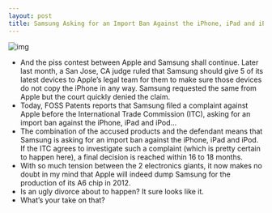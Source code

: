 ```yaml
---
layout: post
title: Samsung Asking for an Import Ban Against the iPhone, iPad and iPod
---
```

![img](http://media.idownloadblog.com/wp-content/uploads/2011/04/Samsung-v.s-iPhone-e1303179104864.jpeg)
* And the piss contest between Apple and Samsung shall continue. Later last month, a San Jose, CA judge ruled that Samsung should give 5 of its latest devices to Apple’s legal team for them to make sure those devices do not copy the iPhone in any way. Samsung requested the same from Apple but the court quickly denied the claim.
* Today, FOSS Patents reports that Samsung filed a complaint against Apple before the International Trade Commission (ITC), asking for an import ban against the iPhone, iPad and iPod…
* The combination of the accused products and the defendant means that Samsung is asking for an import ban against the iPhone, iPad and iPod. If the ITC agrees to investigate such a complaint (which is pretty certain to happen here), a final decision is reached within 16 to 18 months.
* With so much tension between the 2 electronics giants, it now makes no doubt in my mind that Apple will indeed dump Samsung for the production of its A6 chip in 2012.
* Is an ugly divorce about to happen? It sure looks like it.
* What’s your take on that?

